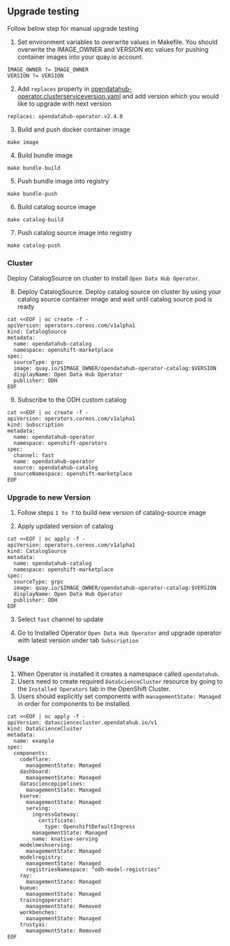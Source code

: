 ## Upgrade testing 
Follow below step for manual upgrade testing 

1. Set environment variables to overwrite values in Makefile. You should overwrite the IMAGE_OWNER and VERSION etc values for pushing container images into your quay.io account.

```
IMAGE_OWNER ?= IMAGE_OWNER
VERSION ?= VERSION
```

2. Add `replaces` property in [opendatahub-operator.clusterserviceversion.yaml](https://github.com/opendatahub-io/opendatahub-operator/blob/114a137d6289c748d421e7560f6f4fdf925e1b1f/config/manifests/bases/opendatahub-operator.clusterserviceversion.yaml) and add version which you would like to upgrade with next version

```
replaces: opendatahub-operator.v2.4.0
```

3. Build and push docker container image

```
make image
```

4. Build bundle image 

```
make bundle-build
```

5. Push bundle image into registry

```
make bundle-push
```

6. Build catalog source image 

```
make catalog-build
```

7. Push catalog source image into registry

```
make catalog-push
```
### Cluster
Deploy CatalogSource on cluster to install `Open Data Hub Operator`.


8. Deploy CatalogSource. Deploy catalog source on cluster by using your catalog source container image and wait until catalog source pod is ready

```console
cat <<EOF | oc create -f -
apiVersion: operators.coreos.com/v1alpha1
kind: CatalogSource
metadata:
  name: opendatahub-catalog
  namespace: openshift-marketplace
spec:
  sourceType: grpc
  image: quay.io/$IMAGE_OWNER/opendatahub-operator-catalog:$VERSION
  displayName: Open Data Hub Operator
  publisher: ODH
EOF
```

9. Subscribe to the ODH custom catalog

```console
cat <<EOF | oc create -f -
apiVersion: operators.coreos.com/v1alpha1
kind: Subscription
metadata:
  name: opendatahub-operator
  namespace: openshift-operators
spec:
  channel: fast
  name: opendatahub-operator
  source: opendatahub-catalog
  sourceNamespace: openshift-marketplace
EOF
```

### Upgrade to new Version

1. Follow steps `1 to 7` to build new version of catalog-source image

2. Apply updated version of catalog

```console
cat <<EOF | oc apply -f -
apiVersion: operators.coreos.com/v1alpha1
kind: CatalogSource
metadata:
  name: opendatahub-catalog
  namespace: openshift-marketplace
spec:
  sourceType: grpc
  image: quay.io/$IMAGE_OWNER/opendatahub-operator-catalog:$VERSION
  displayName: Open Data Hub Operator
  publisher: ODH
EOF
```

3. Select `fast` channel to update

4. Go to Installed Operator `Open Data Hub Operator` and upgrade operator with latest version under tab `Subscription`

### Usage

1. When Operator is installed it creates a namespace called `opendatahub`.
2. Users need to create required `DataScienceCluster` resource by going to the `Installed Operators` tab in the OpenShift Cluster.
3. Users should explicitly set components with `managementState: Managed` in order for components to be installed.

```console
cat <<EOF | oc apply -f -
apiVersion: datasciencecluster.opendatahub.io/v1
kind: DataScienceCluster
metadata:
  name: example
spec:
  components:
    codeflare:
      managementState: Managed
    dashboard:
      managementState: Managed
    datasciencepipelines:
      managementState: Managed
    kserve:
      managementState: Managed
      serving:
        ingressGateway:
          certificate:
            type: OpenshiftDefaultIngress
        managementState: Managed
        name: knative-serving
    modelmeshserving:
      managementState: Managed
    modelregistry:
      managementState: Managed
      registriesNamespace: "odh-model-registries"
    ray:
      managementState: Managed
    kueue:
      managementState: Managed
    trainingoperator:
      managementState: Removed
    workbenches:
      managementState: Managed
    trustyai:
      managementState: Removed
EOF
```

